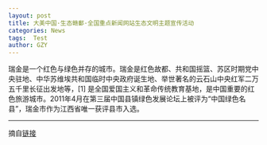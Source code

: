 ```yaml
---
layout: post
title: 大美中国·生态赣鄱·全国重点新闻网站生态文明主题宣传活动
categories: News
tags:  Test
author: GZY
---
```


瑞金是一个红色与绿色并存的城市。瑞金是红色故都、共和国摇篮、苏区时期党中央驻地、中华苏维埃共和国临时中央政府诞生地、举世著名的云石山中央红军二万五千里长征出发地等，[1] 是全国爱国主义和革命传统教育基地，是中国重要的红色旅游城市。2011年4月在第三届中国县镇绿色发展论坛上被评为“中国绿色名县”，瑞金市作为江西省唯一获评县市入选。

*****

摘自[链接](http://jx.ifeng.com/special/2017mtx/)
